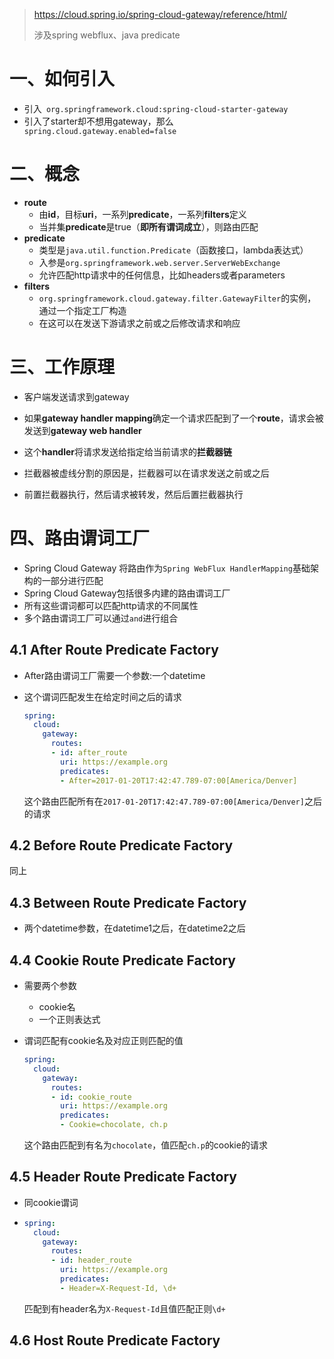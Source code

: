 > https://cloud.spring.io/spring-cloud-gateway/reference/html/
>
> 涉及spring webflux、java predicate

# 一、如何引入

- 引入``` org.springframework.cloud:spring-cloud-starter-gateway```
- 引入了starter却不想用gateway，那么``` spring.cloud.gateway.enabled=false```

# 二、概念

- **route**
  - 由**id**，目标**uri**，一系列**predicate**，一系列**filters**定义
  - 当并集**predicate**是true（**即所有谓词成立**），则路由匹配
- **predicate**
  - 类型是`java.util.function.Predicate`（函数接口，lambda表达式）
  - 入参是`org.springframework.web.server.ServerWebExchange`
  - 允许匹配http请求中的任何信息，比如headers或者parameters
- **filters**
  - `org.springframework.cloud.gateway.filter.GatewayFilter`的实例，通过一个指定工厂构造
  - 在这可以在发送下游请求之前或之后修改请求和响应

# 三、工作原理

- 客户端发送请求到gateway
- 如果**gateway handler mapping**确定一个请求匹配到了一个**route**，请求会被发送到**gateway web handler**

- 这个**handler**将请求发送给指定给当前请求的**拦截器链**
- 拦截器被虚线分割的原因是，拦截器可以在请求发送之前或之后
- 前置拦截器执行，然后请求被转发，然后后置拦截器执行

# 四、路由谓词工厂

- Spring Cloud Gateway 将路由作为`Spring WebFlux HandlerMapping`基础架构的一部分进行匹配
- Spring Cloud Gateway包括很多内建的路由谓词工厂
- 所有这些谓词都可以匹配http请求的不同属性
- 多个路由谓词工厂可以通过`and`进行组合

## 4.1 After Route Predicate Factory

- After路由谓词工厂需要一个参数:一个datetime

- 这个谓词匹配发生在给定时间之后的请求

  ```yaml
  spring:
    cloud:
      gateway:
        routes:
        - id: after_route
          uri: https://example.org
          predicates:
          - After=2017-01-20T17:42:47.789-07:00[America/Denver]
  ```
  
  这个路由匹配所有在`2017-01-20T17:42:47.789-07:00[America/Denver]`之后的请求

## 4.2 Before Route Predicate Factory

同上

## 4.3 Between Route Predicate Factory

- 两个datetime参数，在datetime1之后，在datetime2之后

## 4.4 Cookie Route Predicate Factory

- 需要两个参数

  - cookie名
  - 一个正则表达式

- 谓词匹配有cookie名及对应正则匹配的值

  ```yaml
  spring:
    cloud:
      gateway:
        routes:
        - id: cookie_route
          uri: https://example.org
          predicates:
          - Cookie=chocolate, ch.p
  ```

  这个路由匹配到有名为`chocolate`，值匹配`ch.p`的cookie的请求

## 4.5 Header Route Predicate Factory

- 同cookie谓词

- ```yaml
  spring:
    cloud:
      gateway:
        routes:
        - id: header_route
          uri: https://example.org
          predicates:
          - Header=X-Request-Id, \d+
  ```

  匹配到有header名为`X-Request-Id`且值匹配正则`\d+`

## 4.6 Host Route Predicate Factory

